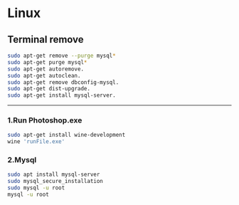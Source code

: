 # Linux

## Terminal remove
```sh
sudo apt-get remove --purge mysql*
sudo apt-get purge mysql*
sudo apt-get autoremove.
sudo apt-get autoclean.
sudo apt-get remove dbconfig-mysql.
sudo apt-get dist-upgrade.
sudo apt-get install mysql-server.
```

---

### 1.Run Photoshop.exe
```sh
sudo apt-get install wine-development
wine 'runFile.exe'
```

### 2.Mysql 
```sh
sudo apt install mysql-server
sudo mysql_secure_installation
sudo mysql -u root
mysql -u root
```
